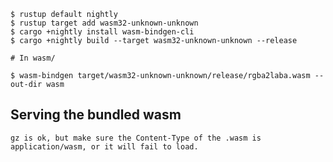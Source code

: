 ```
$ rustup default nightly
$ rustup target add wasm32-unknown-unknown
$ cargo +nightly install wasm-bindgen-cli
$ cargo +nightly build --target wasm32-unknown-unknown --release

# In wasm/

$ wasm-bindgen target/wasm32-unknown-unknown/release/rgba2laba.wasm --out-dir wasm
```

## Serving the bundled wasm

    gz is ok, but make sure the Content-Type of the .wasm is application/wasm, or it will fail to load.
